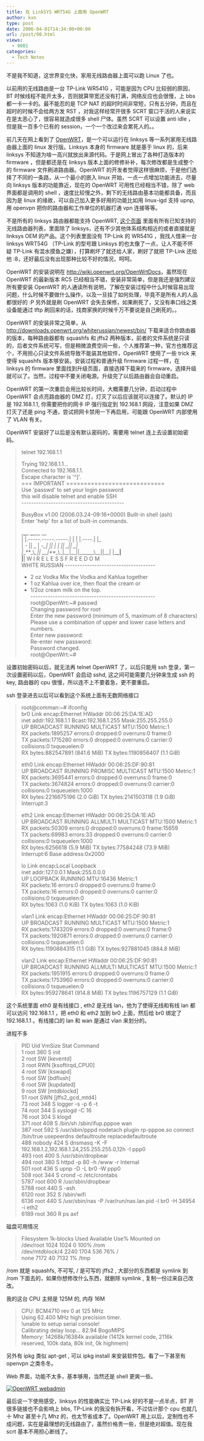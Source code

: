 ```yaml
---
title: 在 LinkSYS WRT54G 上面用 OpenWRT
author: kxn
type: post
date: 2006-04-01T14:34:00+00:00
url: /post/90.html
views:
  - 9001
categories:
  - Tech Notes
---
```


不是我不知道，这世界变化快，家用无线路由器上面可以跑 Linux 了也。

以前用的无线路由是一台 TP-Link WR541G ，可能是因为 CPU 比较弱的原因，BT 时候线程不能开太多，否则就算带宽还没有打满，网络反应也会很慢，上 bbs 都一卡一卡的。最不能忍的是 TCP NAT 的超时时间非常短，只有五分钟，而且在超时的时候不会给两方发 RST ，对我这样经常开很多 SCRT 窗口干活的人来说实在是太恶心了，很容易就造成很多 shell 尸体。虽然 SCRT 可以设置 anti idle ，但是我一百多个已有的 session，一个一个改过来会累死人的。。

前几天在网上看到了 [OpenWRT][1]，是一个可以运行在 linksys 等一系列家用无线路由器上面的 linux 发行版。Linksys 本身的 firmware 就是基于 linux 的，后来 linksys 不知道为啥一高兴就放出来源代码。于是网上冒出了各种打造版本的 firmware ，但是都还是在 linksys 版本上面的修修补补，每次修改都是生成整个的 firmware 文件刷进路由器。OpenWRT 的开发者觉得这样很麻烦，于是他们选择了不同的一条路，从一个最小的嵌入 linux 开始，一点一点增加功能进去，尽量向 linksys 版本的功能靠近，现在的 OpenWRT 可用性已经相当不错，除了 web 界面都是调用的 shell ，速度比较慢之外，剩下的无线路由基本功能都具备，而且因为是 linux 的缘故，可以自己加入更多好用的功能比如用 linux-igd 支持 upnp, 用 openvpn 把你的路由器和工作单位的机器打通 vpn 连接等等。

不是所有的 linksys 路由器都能支持 OpenWRT, [这个页面][2] 里面有所有已知支持的无线路由器列表，里面除了 linksys，还有不少其他体系结构相近的或者直接就是 linksys OEM 的产品。这个列表里面没有 TP-Link 的 WR541G ，我找人借来一台 linksys WRT54G （TP-Link 的型号跟 Linksys 的也太像了一点，让人不能不怀疑 TP-Link 有混水摸鱼之嫌），打算刷坏了就还给人家，刷好了就把 TP-Link 还给他 :8，还好最后没有出现那种比较不好的情况，呵呵。

OpenWRT 的安装说明在 <http://wiki.openwrt.org/OpenWrtDocs>，虽然现在 OpenWRT 的最新版本 RC5 已经相当不错，安装非常简单，但是我还是强烈建议所有要安装 OpenWRT 的人通读所有说明，了解在安装过程中什么时候容易出现问题，什么时候不要做什么操作，以及一旦挂了如何处理，毕竟不是所有人的人品都很好的 :P 另外就是刷 OpenWRT 会失去保修，如果刷死了，又没有串口线之类设备能通过 tftp 刷回来的话，找商家换的时候千万不要说是自己刷死的。。

OpenWRT 的安装非常之简单，从 <http://downloads.openwrt.org/whiterussian/newest/bin/> 下载来适合你路由器的版本，每种路由器都有 squashfs 和 jffs2 两种版本，前者的文件系统是只读的，后者文件系统可写，但是稍微浪费空间一些，个人推荐第一种，官方也推荐这个，不用担心只读文件系统导致不能装其他软件，OpenWRT 使用了一些 trick 来使得 squashfs 版本够安装。安装过程和普通升级 firmware 过程一样，在 linksys 的 firmware 里面找到升级页面，直接选择下载来的 firmware，选择升级就可以了。当然，过程中不要关闭电源。升级完了以后路由器会自动重启。

OpenWRT 的第一次重启会用比较长时间，大概需要几分钟，启动过程中 OpenWRT 会点亮路由器的 DMZ 灯，灯灭了以后应该就可以连接了。默认的 IP 是 192.168.1.1, 你需要把你的网卡 IP 强行指定到 192.168.1 网段，注意如果 DMZ 灯灭了还是 ping 不通，尝试把网卡禁用一下再启用，可能跟 OpenWRT 内部使用了 VLAN 有关。

OpenWRT 安装好了以后是没有默认密码的，需要用 telnet 连上去设置初始密码。

> telnet 192.168.1.1
>
> Trying 192.168.1.1...  
> Connected to 192.168.1.1.  
> Escape character is '^]'.  
> === IMPORTANT ============================  
> Use 'passwd' to set your login password  
> this will disable telnet and enable SSH  
> \---\---\---\---\---\---\---\---\---\---\---\---\---\---
>
> BusyBox v1.00 (2006.03.24-09:16+0000) Built-in shell (ash)  
> Enter 'help' for a list of built-in commands.
>
> \_**\_**\_ **\_**\_\__ \_\_  
> | |.\-----.\-----.\-----.| | | |.\----.| |_  
> | - || _ | -_\_| || | | || \_|| \_|  
> |\_**_\_\\_\_|| \_\_|**\_\\_\_|\_\_|\_\_||\_\_\_\_\_\_\\_\_||\_\_| |\_**\_|  
> |**| W I R E L E S S F R E E D O M  
> WHITE RUSSIAN \---\---\---\---\---\---\---\---\---\---\---\----
>
> - 2 oz Vodka Mix the Vodka and Kahlua together
> - 1 oz Kahlua over ice, then float the cream or
> - 1/2oz cream milk on the top.  
>   \---\---\---\---\---\---\---\---\---\---\---\---\---\---\---\---\---  
>   root@OpenWrt:~# passwd  
>   Changing password for root  
>   Enter the new password (minimum of 5, maximum of 8 characters)  
>   Please use a combination of upper and lower case letters and numbers.  
>   Enter new password:  
>   Re-enter new password:  
>   Password changed.  
>   root@OpenWrt:~#

设置初始密码以后，就无法再 telnet OpenWRT 了，以后只能用 ssh 登录，第一次设置密码以后，OpenWRT 会启动 sshd, 这之间可能需要几分钟来生成 ssh 的 key, 路由器的 cpu 很慢，所以连不上不要着急，更不要重启。

ssh 登录进去以后可以看到这个系统上面有无数网络接口

> root@comman:~# ifconfig  
> br0 Link encap:Ethernet HWaddr 00:06:25:DA:1E:AD  
> inet addr:192.168.1.1 Bcast:192.168.1.255 Mask:255.255.255.0  
> UP BROADCAST RUNNING MULTICAST MTU:1500 Metric:1  
> RX packets:1895257 errors:0 dropped:0 overruns:0 frame:0  
> TX packets:1715280 errors:0 dropped:0 overruns:0 carrier:0  
> collisions:0 txqueuelen:0  
> RX bytes:882547891 (841.6 MiB) TX bytes:1190856407 (1.1 GiB)
>
> eth0 Link encap:Ethernet HWaddr 00:06:25:DF:90:81  
> UP BROADCAST RUNNING PROMISC MULTICAST MTU:1500 Metric:1  
> RX packets:3695441 errors:0 dropped:0 overruns:0 frame:0  
> TX packets:3674824 errors:0 dropped:0 overruns:0 carrier:0  
> collisions:0 txqueuelen:1000  
> RX bytes:2216675196 (2.0 GiB) TX bytes:2141503118 (1.9 GiB)  
> Interrupt:3
>
> eth2 Link encap:Ethernet HWaddr 00:06:25:DA:1E:AD  
> UP BROADCAST RUNNING ALLMULTI MULTICAST MTU:1500 Metric:1  
> RX packets:50309 errors:0 dropped:0 overruns:0 frame:15659  
> TX packets:69983 errors:33 dropped:0 overruns:0 carrier:0  
> collisions:0 txqueuelen:1000  
> RX bytes:6256618 (5.9 MiB) TX bytes:77584248 (73.9 MiB)  
> Interrupt:6 Base address:0x2000
>
> lo Link encap:Local Loopback  
> inet addr:127.0.0.1 Mask:255.0.0.0  
> UP LOOPBACK RUNNING MTU:16436 Metric:1  
> RX packets:16 errors:0 dropped:0 overruns:0 frame:0  
> TX packets:16 errors:0 dropped:0 overruns:0 carrier:0  
> collisions:0 txqueuelen:0  
> RX bytes:1063 (1.0 KiB) TX bytes:1063 (1.0 KiB)
>
> vlan1 Link encap:Ethernet HWaddr 00:06:25:DF:90:81  
> UP BROADCAST RUNNING MULTICAST MTU:1500 Metric:1  
> RX packets:1743209 errors:0 dropped:0 overruns:0 frame:0  
> TX packets:1920871 errors:0 dropped:0 overruns:0 carrier:0  
> collisions:0 txqueuelen:0  
> RX bytes:1190884315 (1.1 GiB) TX bytes:927881045 (884.8 MiB)
>
> vlan2 Link encap:Ethernet HWaddr 00:06:25:DF:90:81  
> UP BROADCAST RUNNING ALLMULTI MULTICAST MTU:1500 Metric:1  
> RX packets:1951915 errors:0 dropped:0 overruns:0 frame:0  
> TX packets:1753960 errors:0 dropped:0 overruns:0 carrier:0  
> collisions:0 txqueuelen:0  
> RX bytes:959278641 (914.8 MiB) TX bytes:1196757129 (1.1 GiB)

这个系统里面 eth0 是有线接口 , eth2 是无线 lan，他为了使得无线和有线 lan 都可以访问 192.168.1.1 ，把 eth0 和 eth2 加到 br0 上面，然后给 br0 绑定了 192.168.1.1 。有线接口的 lan 和 wan 是通过 vlan 来划分的。

进程不多

> PID Uid VmSize Stat Command  
> 1 root 360 S init  
> 2 root SW [keventd]  
> 3 root RWN [ksoftirqd_CPU0]  
> 4 root SW [kswapd]  
> 5 root SW [bdflush]  
> 6 root SW [kupdated]  
> 9 root SW [mtdblockd]  
> 51 root SWN [jffs2\_gcd\_mtd4]  
> 73 root 348 S logger -s -p 6 -t  
> 74 root 344 S syslogd -C 16  
> 76 root 304 S klogd  
> 371 root 408 S /bin/sh /sbin/ifup.pppoe wan  
> 387 root 592 S /usr/sbin/pppd nodetach plugin rp-pppoe.so connect /bin/true usepeerdns defaultroute replacedefaultroute  
> 488 nobody 424 S dnsmasq -K -F 192.168.1.2,192.168.1.24,255.255.255.0,12h -I ppp0  
> 493 root 400 S /usr/sbin/dropbear  
> 494 root 380 S httpd -p 80 -h /www -r Internal  
> 501 root 436 S upnp -D -L br0 -W ppp0  
> 508 root 344 S crond -c /etc/crontabs  
> 5787 root 600 R /usr/sbin/dropbear  
> 5788 root 440 S -ash  
> 6120 root 352 S /sbin/wifi  
> 6136 root 440 S /usr/sbin/nas -P /var/run/nas.lan.pid -l br0 -H 34954 -i eth2  
> 6189 root 360 R ps axf

磁盘可用情况

> Filesystem 1k-blocks Used Available Use% Mounted on  
> /dev/root 1024 1024 0 100% /rom  
> /dev/mtdblock/4 2240 1704 536 76% /  
> none 7172 40 7132 1% /tmp

/rom 就是 squashfs, 不可写, / 是可写的 jffs2 , 大部分的东西都是 symlink 到 /rom 下面去的，如果你想修改什么东西，就删除 symlink , 复制一份过来自己改改。

我的这台 CPU 主频是 125M 的, 内存 16M

> CPU: BCM4710 rev 0 at 125 MHz  
> Using 62.400 MHz high precision timer.  
> !unable to setup serial console!  
> Calibrating delay loop... 82.94 BogoMIPS  
> Memory: 14268k/16384k available (1412k kernel code, 2116k reserved, 100k data, 80k init, 0k highmem)

另外有 ipkg 类似 apt-get , 可以 ipkg install <packagename> 来安装软件包。看了一下甚至有 openvpn 之类冬冬。

Web 界面，功能不太多，基本够用，当然还是 shell 更爽一些。

[![OpenWRT webadmin][3]][4]

最后说一下使用感受，linksys 的性能确实比 TP-Link 好的不是一点半点，BT 开很多链接也不会影响上 bbs, TP-Link 的我没有拆开看，不过估计那个 cpu 也就几十 Mhz 甚至十几 Mhz 的，也太节省成本了。OpenWRT 用上以后，定制性也不成问题，实在是最理想的无线路由了，虽然价格贵一些，但是绝对超值。现在我 scrt 基本不用担心断线了。

[1]: http://openwrt.org/
[2]: http://wiki.openwrt.org/TableOfHardware
[3]: http://kangkang.org/wordpress/wp-content/uploads/2006/04/openwrt-tb.PNG
[4]: http://kangkang.org/wordpress/wp-content/uploads/2006/04/openwrt.PNG
